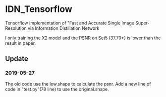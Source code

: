 # IDN_Tensorflow
Tensorflow implementation of "Fast and Accurate Single Image Super-Resolution via Information Distillation Network

I only training the X2 model and the PSNR on Set5 (37.70+) is lower than the result in paper.

## Update
### 2019-05-27
The old code use the low.shape to calculate the psnr.
Add a new line of code in "test.py"(78 line) to use the original.shape.
